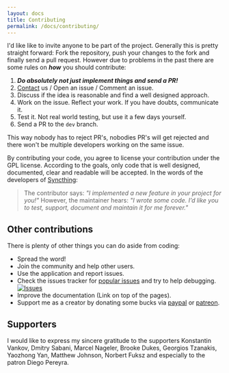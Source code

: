 ```yaml
---
layout: docs
title: Contributing
permalink: /docs/contributing/
---
```


I'd like like to invite anyone to be part of the project. Generally this is pretty straight forward: Fork the repository, push your changes to the fork and finally send a pull request. However due to problems in the past there are some rules on ***how*** you should contribute:

1. _**Do absolutely not just implement things and send a PR!**_
2. [Contact](/help/) us / Open an issue / Comment an issue.
3. Discuss if the idea is reasonable and find a well designed approach.
4. Work on the issue. Reflect your work. If you have doubts, communicate it.
5. Test it. Not real world testing, but use it a few days yourself.
6. Send a PR to the `dev` branch.

This way nobody has to reject PR's, nobodies PR's will get rejected and there won't be multiple developers working on the same issue.

By contributing your code, you agree to license your contribution under the GPL license. According to the goals, only code that is well designed, documented, clear and readable will be accepted. In the words of the developers of [Syncthing](http://docs.syncthing.net/dev/intro.html#why-are-you-being-so-hard-on-my-pull-request):

>The contributor says: *"I implemented a new feature in your project for you!"*
>However, the maintainer hears: *"I wrote some code. I’d like you to test, support, document and maintain it for me forever."*

## Other contributions

There is plenty of other things you can do aside from coding:

- Spread the word!
- Join the community and help other users.
- Use the application and report issues.
- Check the issues tracker for [popular issues](https://github.com/albertlauncher/albert/issues?utf8=%E2%9C%93&q=is%3Aissue%20is%3Aopen%20sort%3Areactions-%2B1-desc) and try to help debugging. [![Issues](https://img.shields.io/github/issues/albertlauncher/albert.svg)](https://github.com/albertlauncher/albert/issues)
- Improve the documentation (Link on top of the pages).
- Support me as a creator by donating some bucks via [paypal](https://www.paypal.com/cgi-bin/webscr?cmd=_s-xclick&hosted_button_id=W74BQPKPGNSNC) or [patreon](https://www.patreon.com/albertlauncher).


<!-- [![Donate via PayPal](https://www.paypalobjects.com/en_US/i/btn/btn_donate_SM.gif)](https://www.paypal.com/cgi-bin/webscr?cmd=_s-xclick&hosted_button_id=W74BQPKPGNSNC)
-->

## Supporters

I would like to express my sincere gratitude to the supporters
Konstantin Vankov,
Dmitry Sabani,
Marcel Nageler,
Brooke Dukes,
Georgios Tzanakis,
Yaozhong Yan,
Matthew Johnson,
Norbert Fuksz
and especially to the patron Diego Pereyra.
